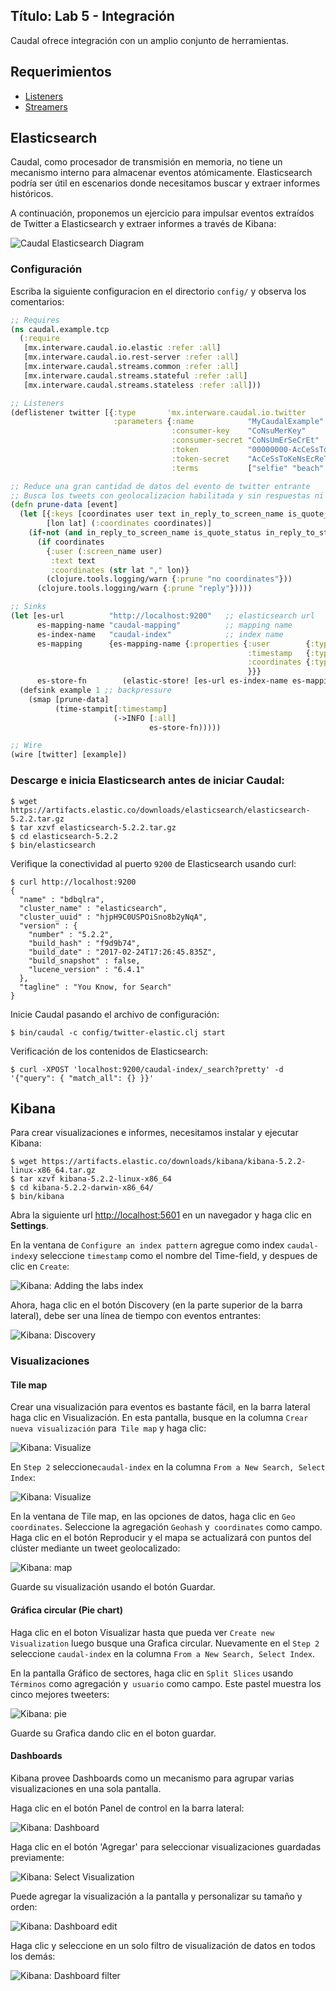 Título: Lab 5 - Integración
---

Caudal ofrece integración con un amplio conjunto de herramientas.
## Requerimientos
 * [Listeners](lab1.html)
 * [Streamers](lab3.html)

## Elasticsearch

Caudal, como procesador de transmisión en memoria, no tiene un mecanismo interno para almacenar eventos atómicamente. Elasticsearch podría ser útil en escenarios donde necesitamos buscar y extraer informes históricos.

A continuación, proponemos un ejercicio para impulsar eventos extraídos de Twitter a Elasticsearch y extraer informes a través de Kibana:

![Caudal Elasticsearch Diagram](../../docs/diagram-elastic.svg)

### Configuración
Escriba la siguiente configuracion en el directorio  `config/` y observa los comentarios:


```clojure config/twitter-elastic.clj
;; Requires
(ns caudal.example.tcp
  (:require
   [mx.interware.caudal.io.elastic :refer :all]
   [mx.interware.caudal.io.rest-server :refer :all]
   [mx.interware.caudal.streams.common :refer :all]
   [mx.interware.caudal.streams.stateful :refer :all]
   [mx.interware.caudal.streams.stateless :refer :all]))

;; Listeners
(deflistener twitter [{:type       'mx.interware.caudal.io.twitter
                       :parameters {:name            "MyCaudalExample"
                                    :consumer-key    "CoNsuMerKey"
                                    :consumer-secret "CoNsUmErSeCrEt"
                                    :token           "00000000-AcCeSsToKeN"
                                    :token-secret    "AcCeSsToKeNsEcReT"
                                    :terms           ["selfie" "beach" "travel"]}}])

;; Reduce una gran cantidad de datos del evento de twitter entrante
;; Busca los tweets con geolocalizacion habilitada y sin respuestas ni citas.
(defn prune-data [event]
  (let [{:keys [coordinates user text in_reply_to_screen_name is_quote_status in_reply_to_status_id_str]} event
        [lon lat] (:coordinates coordinates)]
    (if-not (and in_reply_to_screen_name is_quote_status in_reply_to_status_id_str)
      (if coordinates
        {:user (:screen_name user)
         :text text
         :coordinates (str lat "," lon)}
        (clojure.tools.logging/warn {:prune "no coordinates"}))
      (clojure.tools.logging/warn {:prune "reply"}))))

;; Sinks
(let [es-url          "http://localhost:9200"   ;; elasticsearch url
      es-mapping-name "caudal-mapping"          ;; mapping name
      es-index-name   "caudal-index"            ;; index name
      es-mapping      {es-mapping-name {:properties {:user        {:type "string" :index "not_analyzed"} ;; Does not analize :user
                                                     :timestamp   {:type "date" :format "epoch_millis"}  ;; Takes :timestamp in millis
                                                     :coordinates {:type "geo_point"}                    ;; Takes :coordinates as lat,lon
                                                     }}}
      es-store-fn        (elastic-store! [es-url es-index-name es-mapping-name es-mapping {}])]
  (defsink example 1 ;; backpressure
    (smap [prune-data]
          (time-stampit[:timestamp]
                       (->INFO [:all]
                               es-store-fn)))))

;; Wire
(wire [twitter] [example])
```


### Descarge e inicia Elasticsearch antes de iniciar Caudal:
```
$ wget https://artifacts.elastic.co/downloads/elasticsearch/elasticsearch-5.2.2.tar.gz
$ tar xzvf elasticsearch-5.2.2.tar.gz
$ cd elasticsearch-5.2.2
$ bin/elasticsearch
```
Verifique la conectividad al puerto `9200` de Elasticsearch usando curl:

```
$ curl http://localhost:9200
{
  "name" : "bdbqlra",
  "cluster_name" : "elasticsearch",
  "cluster_uuid" : "hjpH9C0USPOiSno8b2yNqA",
  "version" : {
    "number" : "5.2.2",
    "build_hash" : "f9d9b74",
    "build_date" : "2017-02-24T17:26:45.835Z",
    "build_snapshot" : false,
    "lucene_version" : "6.4.1"
  },
  "tagline" : "You Know, for Search"
}
```
Inicie Caudal pasando el archivo de configuración:
```
$ bin/caudal -c config/twitter-elastic.clj start
``````
Verificación de los contenidos de Elasticsearch:

```
$ curl -XPOST 'localhost:9200/caudal-index/_search?pretty' -d '{"query": { "match_all": {} }}'
```

## Kibana

Para crear visualizaciones e informes, necesitamos instalar y ejecutar Kibana:
```
$ wget https://artifacts.elastic.co/downloads/kibana/kibana-5.2.2-linux-x86_64.tar.gz
$ tar xzvf kibana-5.2.2-linux-x86_64
$ cd kibana-5.2.2-darwin-x86_64/
$ bin/kibana
```
Abra la siguiente url [http://localhost:5601](http://localhost:5601) en un navegador y haga clic en **Settings**.

En la ventana de `Configure an index pattern` agregue como index `caudal-index`y seleccione `timestamp` como el nombre del Time-field, y despues de clic en `Create`:


![Kibana: Adding the labs index](../../docs/lab5-01.png)

Ahora, haga clic en el botón Discovery (en la parte superior de la barra lateral), debe ser una línea de tiempo con eventos entrantes:

![Kibana: Discovery](../../docs/lab5-02.png)

### Visualizaciones
#### Tile map
Crear una visualización para eventos es bastante fácil, en la barra lateral haga clic en Visualización. En esta pantalla, busque en la columna `Crear nueva visualización` para` Tile map` y haga clic:

![Kibana: Visualize](../../docs/lab5-03.png)

En `Step 2` seleccione`caudal-index` en la columna `From a New Search, Select Index`:

![Kibana: Visualize](../../docs/lab5-04.png)

En la ventana de Tile map, en las opciones de datos, haga clic en `Geo coordinates`. Seleccione la agregación `Geohash` y` coordinates` como campo. Haga clic en el botón Reproducir y el mapa se actualizará con puntos del clúster mediante un tweet geolocalizado:

![Kibana: map](../../docs/lab5-05.png)

Guarde su visualización usando el botón Guardar.

#### Gráfica circular (Pie chart)

Haga clic en el boton Visualizar hasta que pueda ver `Create new Visualization` luego busque una Grafica circular. Nuevamente en el `Step 2` seleccione `caudal-index` en la columna `From a New Search, Select Index`.

En la pantalla Gráfico de sectores, haga clic en `Split Slices` usando `Términos` como agregación y` usuario` como campo. Este pastel muestra los cinco mejores tweeters:

![Kibana: pie](../../docs/lab5-06.png)

Guarde su Grafica dando clic en el boton guardar.

#### Dashboards

Kibana provee Dashboards como un mecanismo para agrupar varias visualizaciones en una sola pantalla.

Haga clic en el botón Panel de control en la barra lateral: 

![Kibana: Dashboard](../../docs/lab5-07.png)

Haga clic en el botón 'Agregar' para seleccionar visualizaciones guardadas previamente:

![Kibana: Select Visualization](lab5-08.png)

Puede agregar la visualización a la pantalla y personalizar su tamaño y orden:

![Kibana: Dashboard edit](../../docs/lab5-09.png)

Haga clic y seleccione en un solo filtro de visualización de datos en todos los demás:

![Kibana: Dashboard filter](../../docs/lab5-10.png)
